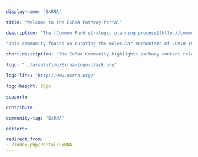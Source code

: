 ```yaml
---
display-name: "ExRNA"

title: "Welcome to the ExRNA Pathway Portal"

description: "The [Common Fund strategic planning process](http://commonfund.nih.gov/planningactivities/overview-planning) has developed a program on [Extracellular RNA Communication](http://exrna.org/). This program aims to discover fundamental biological principles about the mechanisms of exRNA generation, secretion, and transport; to identify and develop a catalog of exRNA found in normal human body fluids; and to investigate the potential for using exRNAs in the clinic as therapeutic molecules or biomarkers of disease. To find out more about the program, visit [exrna.org](http://exrna.org/)."

"This community fouses on curating the molecular mechanisms of COVID-19. It is part of a larger community effort called the [COVID-19 Disease Map](https://covid.pages.uni.lu/). After an initial comment in 2020 in Scientific Data [Ostaszewski, et al.](http://doi.org/10.1038/s41597-020-0477-8), a longer paper from the whole community was published in 2021 in Molecular Systems Biology: [Ostaszewski, et al.](https://doi.org/10.15252/msb.202110387). More recently, the community is working on a paper focused on different analysis and modelling approaches using the COVID-19 Disease Map, currently available on bioXriv [Niarakis, et al.](https://doi.org/10.1101/2022.12.17.520865)"

short-description: "The ExRNA Community highlights pathway content relevant to the extracellular RNA research community."

logo: "../assets/img/Exrna-logo-black.png"

logo-link: "http://www.exrna.org/"

logo-height: 90px

support:

contribute: 

community-tag: "ExRNA"

editors: 

redirect_from:
- /index.php/Portal:ExRNA
---
```

